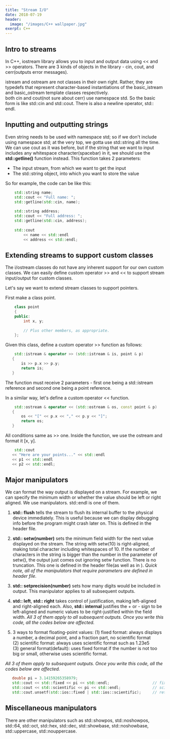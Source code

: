 ```yaml
---
title: "Stream I/O"
date: 2018-07-19
header:
  image: "/images/C++ wallpaper.jpg"
exerpt: C++
---
```





## Intro to streams

In C++, iostream library allows you to input and output data using << and >> operators.
There are 3 kinds of objects in the <iostream> library - cin, cout, and cerr(outputs error messages).


istream and ostream are not classes in their own right. 
Rather, they are typedefs that represent character-based instantiations of the basic_istream and basic_ostream template classes respectively.  
both cin and cout(not sure about cerr) use namespace std. So the basic form is like std::cin and std::cout. There is also a newline operator, std:: endl.


## Inputting and outputting strings

Even string needs to be used with namespace std; so if we don't include using namespace std; at the very top, we gotta use std::string all the time.
We can use cout as it was before, but if the string that we want to input includes any whitespace character(spacebar) in it, we should use the **std::getline()** function instead.
This function takes 2 parameters:  

- The input stream, from which we want to get the input
- The std::string object, into which you want to store the value

So for example, the code can be like this:

```c++
    std::string name;
    std::cout << "Full name: ";
    std::getline(std::cin, name);
    
    std::string address;
    std::cout << "Full address: ";
    std::getline(std::cin, address);
    
    std::cout 
        << name << std::endl
        << address << std::endl;
```


## Extending streams to support custom classes

The i/ostream classes do not have any inherent support for our own custom classes.
We can easily define custom operator >> and << to support stream input/output for custom classes.

Let's say we want to extend stream classes to support pointers.

First make a class point.

```c++
    class point
    {
    public:
        int x, y;
    
        // Plus other members, as appropriate.
    };
 ```
 
 Given this class, define a custom operator >> function as follows:
 
 ```c++
     std::istream & operator >> (std::istream & is, point & p)
    {
        is >> p.x >> p.y;
        return is;
    }
 ```
 
 The function must receive 2 parameters - first one being a std::istream reference and second one being a point reference.
 
 In a similar way, let's define a custom operator << function.
 
 ```c++
     std::ostream & operator << (std::ostream & os, const point & p)
    {
        os << "[" << p.x << "," << p.y << "]";
        return os;
    }
 ```
 
 All conditions same as >> one. Inside the function, we use the ostream and format it [x, y].
 
 ```c++
     std::cout
    << "Here are your points..." << std::endl
    << p1 << std::endl
    << p2 << std::endl;
 ```
 
 
 ## Major manipulators
 
 We can format the way output is displayed on a stream. For example, we can specify the minimum width or whether the value should be left or right aligned. We use manipulators. std::endl is one of them.
 
 1. **std:: flush** tells the stream to flush its internal buffer to the physical device immediately. This is useful because we can display debugging info before the program might crash later on. This is defined in the <iostream> header file.
 
 2. **std:: setw(number)** sets the minimum field width for the next value displayed on the stream. The string with setw(10) is right-aligned, making total character including whitespaces of 10. If the number of characters in the string is bigger than the number in the parameter of setw(), the output just comes out ignoring setw function. There is no truncation. This one is defined in the <iomanip> header file(as well as in <iostream>). *Quick note, all of the manipulators that require parameters are defined in <iomanip> header file.* 
  
 3. **std:: setprecision(number)** sets how many digits would be included in output. This manipulator applies to all subsequent outputs.

 4. **std:: left**, **std:: right** takes control of justification, making left-aligned and right-aligned each. Also, **std:: internal** justifies the + or - sign to be left-aligned and numeric values to be right-justified within the field width. *All 3 of them apply to all subsequent outputs. Once you write this code, all the codes below are affected.*
 
 5. 3 ways to format floating-point values:
    (1) fixed format: always displays a number, a decimal point, and a fraction part, no scientific format  
    (2) scientific format: always uses scientific format such as 1.23e5  
    (3) general format(default): uses fixed format if the number is not too big or small, otherwise uses scientific format.  

*All 3 of them apply to subsequent outputs. Once you write this code, all the codes below are affected.*
   
 ```c++
    double pi = 3.14159265358979;
    std::cout << std::fixed << pi << std::endl;                   // fixed
    std::cout << std::scientific << pi << std::endl;              // scientific
    std::cout.unsetf(std::ios::fixed | std::ios::scientific);     // return to form of general
 ```
 
 
 ## Miscellaneous manipulators
 
 There are other manipulators such as std::showpos, std::noshowpos, std::64, std::oct, std::hex, std::dec, std::showbase, std::noshowbase, std::uppercase, std::nouppercase.
